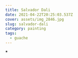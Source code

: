 ```yaml
---
title: Salvador Dali
date: 2021-04-22T20:25:03.537Z
cover: assets/img_2846.jpg
slug: salvador-dali
category: painting
tags:
  - guache
---
```

**\***